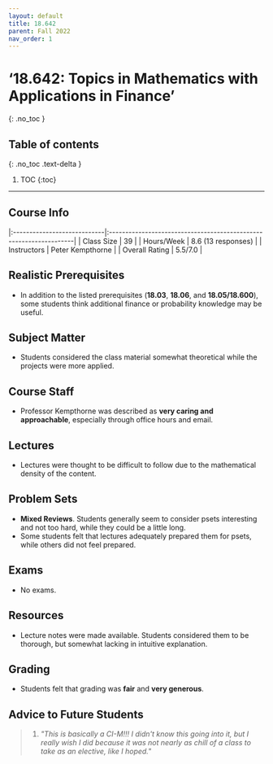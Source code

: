 ```yaml
---
layout: default
title: 18.642
parent: Fall 2022
nav_order: 1
---
```


# ‘18.642: Topics in Mathematics with Applications in Finance’
{: .no_toc }

## Table of contents
{: .no_toc .text-delta }

1. TOC
{:toc}

---

## Course Info

|:----------------------------|:-------------------------------------------------------------------|
| Class Size    		| 39                                                            		|
| Hours/Week        	| 8.6 (13 responses)                                          	| 
| Instructors         	| Peter Kempthorne					|
| Overall Rating	| 5.5/7.0						|

## Realistic Prerequisites
* In addition to the listed prerequisites (**18.03**, **18.06**, and **18.05/18.600**), some students think additional finance or probability knowledge may be useful.

## Subject Matter
* Students considered the class material somewhat theoretical while the projects were more applied. 

## Course Staff
* Professor Kempthorne was described as **very caring and approachable**, especially through office hours and email. 

## Lectures
* Lectures were thought to be difficult to follow due to the mathematical density of the content. 

## Problem Sets
* **Mixed Reviews**. Students generally seem to consider psets interesting and not too hard, while they could be a little long.
* Some students felt that lectures adequately prepared them for psets, while others did not feel prepared.

## Exams
* No exams. 

## Resources
* Lecture notes were made available. Students considered them to be thorough, but somewhat lacking in intuitive explanation.

## Grading
* Students felt that grading was **fair** and **very generous**. 

## Advice to Future Students
> 1. *"This is basically a CI-M!!! I didn't know this going into it, but I really wish I did
because it was not nearly as chill of a class to take as an elective, like I hoped."* 
